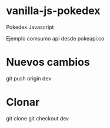 # vanilla-js-pokedex
Pokedex Javascript

Ejemplo comsumo api desde pokeapi.co

# Nuevos cambios

  git push origin dev

# Clonar 

 git clone
 git checkout dev
 
